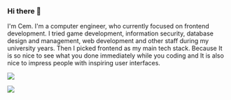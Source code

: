 ### Hi there 👋
I'm Cem. I'm a computer engineer, who currently focused on frontend development. I tried game development, information security, database design and management, web development and other staff during my university years. Then I picked frontend as my main tech stack. Because It is so nice to see what you done immediately while you coding and It is also nice to impress people with inspiring user interfaces.

[<img src="https://icons8.com/icon/Cjuj2uISMdQ1/gmail">](mailto:cemicozer@gmail.com?subject=[GitHub])


[<img src="https://icons8.com/icon/108812/linkedin">](https://www.linkedin.com/in/cem-%C3%B6zer-645361230/)
